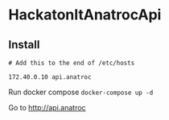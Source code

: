 # HackatonItAnatrocApi

## Install


```
# Add this to the end of /etc/hosts

172.40.0.10 api.anatroc
```

Run docker compose `docker-compose up -d`


Go to http://api.anatroc